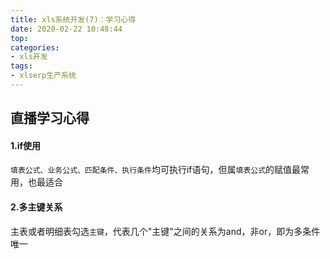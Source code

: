 ```yaml
---
title: xls系统开发(7)：学习心得
date: 2020-02-22 10:48:44
top:
categories:
- xls开发
tags:
- xlserp生产系统
---
```


## 直播学习心得

#### 1.if使用

`填表公式、业务公式、匹配条件、执行条件`均可执行if语句，但属`填表公式`的赋值最常用，也最适合

#### 2.多主键关系

主表或者明细表勾选`主键`，代表几个"主键"之间的关系为and，非or，即为多条件唯一